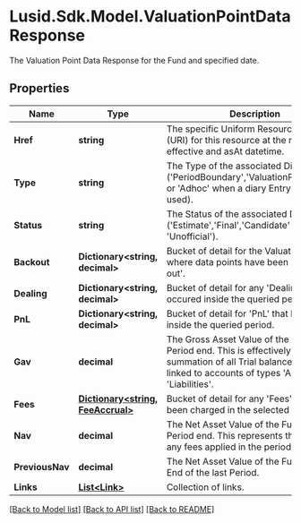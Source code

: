 # Lusid.Sdk.Model.ValuationPointDataResponse
The Valuation Point Data Response for the Fund and specified date.

## Properties

Name | Type | Description | Notes
------------ | ------------- | ------------- | -------------
**Href** | **string** | The specific Uniform Resource Identifier (URI) for this resource at the requested effective and asAt datetime. | [optional] 
**Type** | **string** | The Type of the associated Diary Entry (&#39;PeriodBoundary&#39;,&#39;ValuationPoint&#39;,&#39;Other&#39; or &#39;Adhoc&#39; when a diary Entry wasn&#39;t used). | 
**Status** | **string** | The Status of the associated Diary Entry (&#39;Estimate&#39;,&#39;Final&#39;,&#39;Candidate&#39; or &#39;Unofficial&#39;). | 
**Backout** | **Dictionary&lt;string, decimal&gt;** | Bucket of detail for the Valuation Point, where data points have been &#39;backed out&#39;. | 
**Dealing** | **Dictionary&lt;string, decimal&gt;** | Bucket of detail for any &#39;Dealing&#39; that has occured inside the queried period. | 
**PnL** | **Dictionary&lt;string, decimal&gt;** | Bucket of detail for &#39;PnL&#39; that has occured inside the queried period. | 
**Gav** | **decimal** | The Gross Asset Value of the Fund at the Period end. This is effectively a summation of all Trial balance entries linked to accounts of types &#39;Asset&#39; and &#39;Liabilities&#39;. | 
**Fees** | [**Dictionary&lt;string, FeeAccrual&gt;**](FeeAccrual.md) | Bucket of detail for any &#39;Fees&#39; that have been charged in the selected period. | 
**Nav** | **decimal** | The Net Asset Value of the Fund at the Period end. This represents the GAV with any fees applied in the period. | 
**PreviousNav** | **decimal** | The Net Asset Value of the Fund at the End of the last Period. | 
**Links** | [**List&lt;Link&gt;**](Link.md) | Collection of links. | [optional] 

[[Back to Model list]](../README.md#documentation-for-models) [[Back to API list]](../README.md#documentation-for-api-endpoints) [[Back to README]](../README.md)

